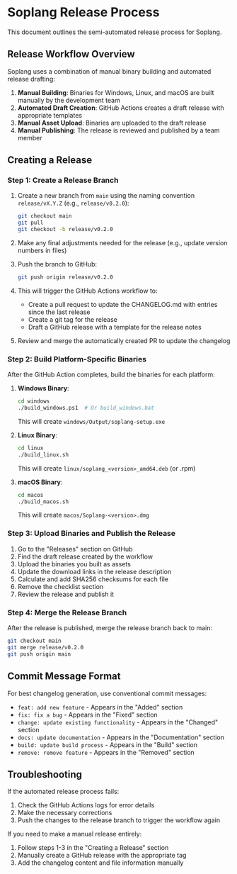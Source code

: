 # Soplang Release Process

This document outlines the semi-automated release process for Soplang.

## Release Workflow Overview

Soplang uses a combination of manual binary building and automated release drafting:

1. **Manual Building**: Binaries for Windows, Linux, and macOS are built manually by the development team
2. **Automated Draft Creation**: GitHub Actions creates a draft release with appropriate templates
3. **Manual Asset Upload**: Binaries are uploaded to the draft release
4. **Manual Publishing**: The release is reviewed and published by a team member

## Creating a Release

### Step 1: Create a Release Branch

1. Create a new branch from `main` using the naming convention `release/vX.Y.Z` (e.g., `release/v0.2.0`):
   ```bash
   git checkout main
   git pull
   git checkout -b release/v0.2.0
   ```

2. Make any final adjustments needed for the release (e.g., update version numbers in files)

3. Push the branch to GitHub:
   ```bash
   git push origin release/v0.2.0
   ```

4. This will trigger the GitHub Actions workflow to:
   - Create a pull request to update the CHANGELOG.md with entries since the last release
   - Create a git tag for the release
   - Draft a GitHub release with a template for the release notes

5. Review and merge the automatically created PR to update the changelog

### Step 2: Build Platform-Specific Binaries

After the GitHub Action completes, build the binaries for each platform:

1. **Windows Binary**:
   ```bash
   cd windows
   ./build_windows.ps1  # Or build_windows.bat
   ```
   This will create `windows/Output/soplang-setup.exe`

2. **Linux Binary**:
   ```bash
   cd linux
   ./build_linux.sh
   ```
   This will create `linux/soplang_<version>_amd64.deb` (or .rpm)

3. **macOS Binary**:
   ```bash
   cd macos
   ./build_macos.sh
   ```
   This will create `macos/Soplang-<version>.dmg`

### Step 3: Upload Binaries and Publish the Release

1. Go to the "Releases" section on GitHub
2. Find the draft release created by the workflow
3. Upload the binaries you built as assets
4. Update the download links in the release description
5. Calculate and add SHA256 checksums for each file
6. Remove the checklist section
7. Review the release and publish it

### Step 4: Merge the Release Branch

After the release is published, merge the release branch back to main:
```bash
git checkout main
git merge release/v0.2.0
git push origin main
```

## Commit Message Format

For best changelog generation, use conventional commit messages:

- `feat: add new feature` - Appears in the "Added" section
- `fix: fix a bug` - Appears in the "Fixed" section
- `change: update existing functionality` - Appears in the "Changed" section
- `docs: update documentation` - Appears in the "Documentation" section
- `build: update build process` - Appears in the "Build" section
- `remove: remove feature` - Appears in the "Removed" section

## Troubleshooting

If the automated release process fails:

1. Check the GitHub Actions logs for error details
2. Make the necessary corrections
3. Push the changes to the release branch to trigger the workflow again

If you need to make a manual release entirely:
1. Follow steps 1-3 in the "Creating a Release" section
2. Manually create a GitHub release with the appropriate tag
3. Add the changelog content and file information manually
